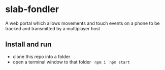 # slab-fondler
A web portal which allows movements and touch events on a phone to be tracked and transmitted by a multiplayer host

## Install and run
* clone this repo into a folder
* open a terminal window to that folder
` npm i`
` npm start`
